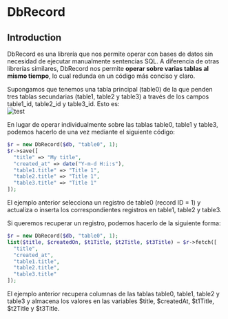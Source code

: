 # DbRecord

## Introduction

DbRecord es una librería que nos permite operar con bases de datos sin necesidad de ejecutar manualmente sentencias SQL. A diferencia de otras librerías similares, DbRecord nos permite **operar sobre varias tablas al mismo tiempo**, lo cual redunda en un código más conciso y claro.

Supongamos que tenemos una tabla principal (table0) de la que penden tres tablas secundarias (table1, table2 y table3) a través de los campos table1_id, table2_id y table3_id. Esto es:  
![test](https://cloud.githubusercontent.com/assets/5312427/12149778/ec2fa156-b4a5-11e5-8697-f423856bb3cd.png)

En lugar de operar individualmente sobre las tablas table0, table1 y table3, podemos hacerlo de una vez mediante el siguiente código:

```php
$r = new DbRecord($db, "table0", 1);
$r->save([
  "title" => "My title",
  "created_at" => date("Y-m-d H:i:s"),
  "table1.title" => "Title 1",
  "table2.title" => "Title 1",
  "table3.title" => "Title 1"
]);
```

El ejemplo anterior selecciona un registro de table0 (record ID = 1) y actualiza o inserta los correspondientes registros en table1, table2 y table3.

Si queremos recuperar un registro, podemos hacerlo de la siguiente forma:

```php
$r = new DbRecord($db, "table0", 1);
list($title, $createdOn, $t1Title, $t2Title, $t3Title) = $r->fetch([
  "title",
  "created_at",
  "table1.title",
  "table2.title",
  "table3.title"
]);
```

El ejemplo anterior recupera columnas de las tablas table0, table1, table2 y table3 y almacena los valores en las variables $title, $createdAt, $t1Title, $t2Title y $t3Title.
